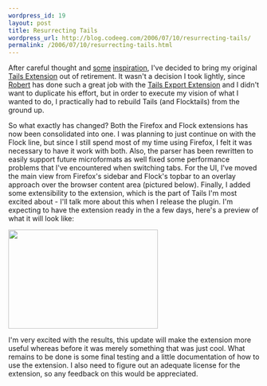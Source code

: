 ```yaml
--- 
wordpress_id: 19
layout: post
title: Resurrecting Tails
wordpress_url: http://blog.codeeg.com/2006/07/10/resurrecting-tails/
permalink: /2006/07/10/resurrecting-tails.html
---
```

After careful thought and <a href="http://microformats.org/wiki/user-interface">some</a> <a href="http://ben-ward.co.uk/journal/microformats-ui/">inspiration</a>, I've decided to bring my original <a href="http://blog.codeeg.com/tails-firefox-extension/">Tails Extension</a> out of retirement.  It wasn't a decision I took lightly, since <a href="http://bordewolf.blogspot.com/">Robert</a> has done such a great job with the <a href="https://addons.mozilla.org/firefox/2240/">Tails Export Extension</a> and I didn't want to duplicate his effort, but in order to execute my vision of what I wanted to do, I practically had to rebuild Tails (and Flocktails) from the ground up.

So what exactly has changed?  Both the Firefox and Flock extensions has now been consolidated into one.  I was planning to just continue on with the Flock line, but since I still spend most of my time using Firefox, I felt it was necessary to have it work with both.  Also, the parser has been rewritten to easily support future microformats as well fixed some performance problems that I've encountered when switching tabs.  For the UI, I've moved the main view from Firefox's sidebar and Flock's topbar to an overlay approach over the browser content area (pictured below).  Finally, I added some extensibility to the extension, which is the part of Tails I'm most excited about - I'll talk more about this when I release the plugin.
I'm expecting to have the extension ready in the a few days, here's a preview of what it will look like:

<span style="color:#0000ee;text-decoration:underline;"><a href="/images/wp/tails_0-9_screenshot.png"><img class="alignnone size-medium wp-image-126" src="/images/wp/tails_0-9_screenshot.png?w=300" alt="" width="300" height="199" /></a></span>

I'm very excited with the results, this update will make the extension more useful whereas before it was merely something that was just cool.  What remains to be done is some final testing and a little documentation of how to use the extension.  I also need to figure out an adequate license for the extension, so any feedback on this would be appreciated.
